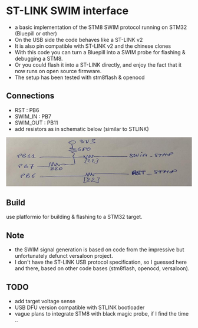 # ST-LINK SWIM interface

- a basic implementation of the STM8 SWIM protocol running on STM32 (Bluepill or other)  
- On the USB side the code behaves like a ST-LINK v2  
- It is also pin compatible with ST-LINK v2 and the chinese clones  
- With this code you can turn a Bluepill into a SWIM probe for flashing & debugging a STM8. 
- Or you could flash it into a ST-LINK directly, and enjoy the fact that it now runs on open source firmware.
- The setup has been tested with stm8flash & openocd  

## Connections
- RST : PB6
- SWIM_IN : PB7
- SWIM_OUT : PB11
- add resistors as in schematic below (similar to STLINK)

![](swim.jpg)

## Build
use platformio for building & flashing to a STM32 target.

## Note
- the SWIM signal generation is based on code from the impressive but unfortunately defunct versaloon project.
- I don't have the ST-LINK USB protocol specification, so I guessed here and there, based on other code bases (stm8flash, openocd, versaloon).

## TODO
- add target voltage sense
- USB DFU version compatible with STLINK bootloader
- vague plans to integrate STM8 with black magic probe, if I find the time ..
